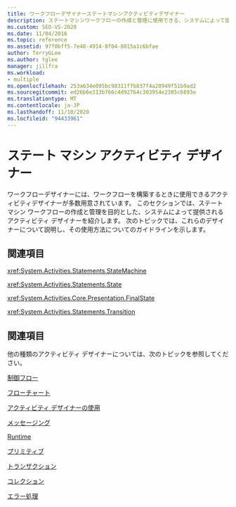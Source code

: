 ```yaml
---
title: ワークフローデザイナーステートマシンアクティビティデザイナー
description: ステートマシンワークフローの作成と管理に使用できる、システムによって提供されるアクティビティデザイナーについて説明します。
ms.custom: SEO-VS-2020
ms.date: 11/04/2016
ms.topic: reference
ms.assetid: 97f0bff5-7e48-4914-8f04-8015a1c6bfae
author: TerryGLee
ms.author: tglee
manager: jillfra
ms.workload:
- multiple
ms.openlocfilehash: 253a634e095bc98311ffb837f4a28949f51b9ad2
ms.sourcegitcommit: ed26b6e313b766c4d92764c303954e2385c6693e
ms.translationtype: MT
ms.contentlocale: ja-JP
ms.lasthandoff: 11/10/2020
ms.locfileid: "94433961"
---
```

# <a name="state-machine-activity-designers"></a>ステート マシン アクティビティ デザイナー

ワークフローデザイナーには、ワークフローを構築するときに使用できるアクティビティデザイナーが多数用意されています。 このセクションでは、ステート マシン ワークフローの作成と管理を目的とした、システムによって提供されるアクティビティ デザイナーを紹介します。 次のトピックでは、これらのデザイナーについて説明し、その使用方法についてのガイドラインを示します。

## <a name="reference"></a>関連項目
 <xref:System.Activities.Statements.StateMachine>

 <xref:System.Activities.Statements.State>

 <xref:System.Activities.Core.Presentation.FinalState>

 <xref:System.Activities.Statements.Transition>

## <a name="related-sections"></a>関連項目
 他の種類のアクティビティ デザイナーについては、次のトピックを参照してください。

 [制御フロー](../workflow-designer/control-flow-activity-designers.md)

 [フローチャート](../workflow-designer/flowchart-activity-designers.md)

 [アクティビティ デザイナーの使用](control-flow-activity-designers.md)

 [メッセージング](../workflow-designer/messaging-activity-designers.md)

 [Runtime](../workflow-designer/runtime-activity-designers.md)

 [プリミティブ](../workflow-designer/primitives-activity-designers.md)

 [トランザクション](../workflow-designer/transaction-activity-designers.md)

 [コレクション](../workflow-designer/collection-activity-designers.md)

 [エラー処理](../workflow-designer/error-handling-activity-designers.md)